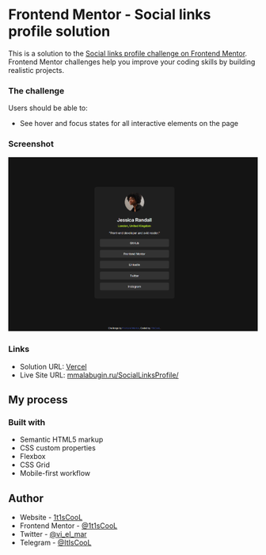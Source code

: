 # Frontend Mentor - Social links profile solution

This is a solution to the [Social links profile challenge on Frontend Mentor](https://www.frontendmentor.io/challenges/social-links-profile-UG32l9m6dQ). Frontend Mentor challenges help you improve your coding skills by building realistic projects. 


### The challenge

Users should be able to:

- See hover and focus states for all interactive elements on the page

### Screenshot
![](./screenshot.png)

### Links

- Solution URL: [Vercel](https://social-links-profile-main-phi-five.vercel.app/)
- Live Site URL: [mmalabugin.ru/SocialLinksProfile/](https://mmalabugin.ru/SocialLinksProfile/)

## My process

### Built with

- Semantic HTML5 markup
- CSS custom properties
- Flexbox
- CSS Grid
- Mobile-first workflow


## Author

- Website - [1t1sCooL](https://mmalabugin.ru)
- Frontend Mentor - [@1t1sCooL](https://www.frontendmentor.io/profile/1t1sCooL)
- Twitter - [@vi_el_mar](https://www.twitter.com/vi_el_mar)
- Telegram - [@ItIsCooL](https://t.me/ItIsCooL)



